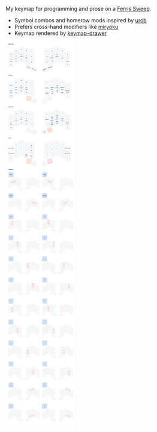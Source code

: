 My keymap for programming and prose on a [Ferris Sweep](https://github.com/davidphilipbarr/Sweep).

- Symbol combos and homerow mods inspired by [urob](https://github.com/urob/zmk-config)
- Prefers cross-hand modifiers like [miryoku](https://github.com/manna-harbour/miryoku_zmk)
- Keymap rendered by [keymap-drawer](https://github.com/caksoylar/keymap-drawer)

![keymap render](./keymap-drawer/cradio.svg)
